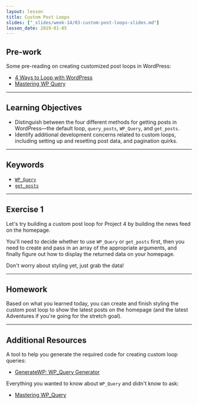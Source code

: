 ```yaml
---
layout: lesson
title: Custom Post Loops
slides: ["_slides/week-14/03-custom-post-loops-slides.md"]
lesson_date: 2019-01-05
---
```


## Pre-work

Some pre-reading on creating customized post loops in WordPress:

- [4 Ways to Loop with WordPress](https://digwp.com/2011/05/loops/)
- [Mastering WP Query](http://code.tutsplus.com/series/mastering-wp_query--cms-818)

---

## Learning Objectives

- Distinguish between the four different methods for getting posts in WordPress&mdash;the default loop, `query_posts`, `WP_Query`, and `get_posts`.
- Identify additional development concerns related to custom loops, including setting up and resetting post data, and pagination quirks.

---

## Keywords

- [`WP_Query`](https://codex.wordpress.org/Class_Reference/WP_Query)
- [`get_posts`](https://developer.wordpress.org/reference/functions/get_posts/)

---

## Exercise 1

Let's try building a custom post loop for Project 4 by building the news feed on the homepage.

You'll need to decide whether to use `WP_Query` or `get_posts` first, then you need to create and pass in an array of the appropriate arguments, and finally figure out how to display the returned data on your homepage.

Don't worry about styling yet, just grab the data!

---

## Homework

Based on what you learned today, you can create and finish styling the custom post loop to show the latest posts on the homepage (and the latest Adventures if you're going for the stretch goal).

---

## Additional Resources

A tool to help you generate the required code for creating custom loop queries:

- [GenerateWP: WP_Query Generator](https://generatewp.com/wp_query/)

Everything you wanted to know about `WP_Query` and didn't know to ask:

- [Mastering WP_Query](https://code.tutsplus.com/series/mastering-wp_query--cms-818)
